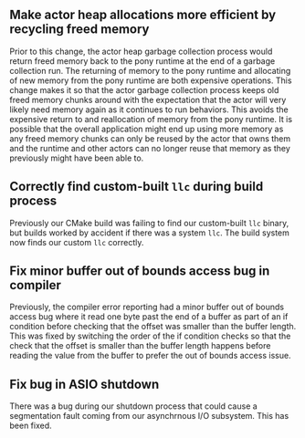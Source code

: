 ## Make actor heap allocations more efficient by recycling freed memory

Prior to this change, the actor heap garbage collection process would return freed memory back to the pony runtime at the end of a garbage collection run. The returning of memory to the pony runtime and allocating of new memory from the pony runtime are both expensive operations. This change makes it so that the actor garbage collection process keeps old freed memory chunks around with the expectation that the actor will very likely need memory again as it continues to run behaviors. This avoids the expensive return to and reallocation of memory from the pony runtime. It is possible that the overall application might end up using more memory as any freed memory chunks can only be reused by the actor that owns them and the runtime and other actors can no longer reuse that memory as they previously might have been able to.

## Correctly find custom-built `llc` during build process

Previously our CMake build was failing to find our custom-built `llc` binary, but builds worked by accident if there was a system `llc`.  The build system now finds our custom `llc` correctly.

## Fix minor buffer out of bounds access bug in compiler

Previously, the compiler error reporting had a minor buffer out of bounds access bug where it read one byte past the end of a buffer as part of an if condition before checking that the offset was smaller than the buffer length. This was fixed by switching the order of the if condition checks so that the check that the offset is smaller than the buffer length happens before reading the value from the buffer to prefer the out of bounds access issue.

## Fix bug in ASIO shutdown

There was a bug during our shutdown process that could cause a segmentation fault coming from our asynchrnous I/O subsystem. This has been fixed.


